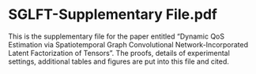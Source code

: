# SGLFT-Supplementary File.pdf
This is the supplementary file for the paper entitled “Dynamic QoS Estimation via Spatiotemporal Graph Convolutional Network-Incorporated Latent Factorization of Tensors”. The proofs, details of experimental settings, additional tables and figures are put into this file and cited.
